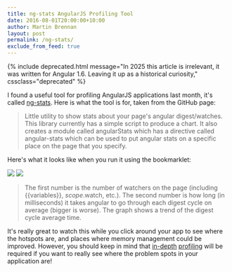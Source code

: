 ```yaml
---
title: ng-stats AngularJS Profiling Tool
date: 2016-08-01T20:00:00+10:00
author: Martin Brennan
layout: post
permalink: /ng-stats/
exclude_from_feed: true
---
```


{% include deprecated.html message="In 2025 this article is irrelevant, it was written for Angular 1.6. Leaving it up as a historical curiosity," cssclass="deprecated" %}

I found a useful tool for profiling AngularJS applications last month, it's called [ng-stats](https://github.com/kentcdodds/ng-stats). Here is what the tool is for, taken from the GitHub page:

> Little utility to show stats about your page's angular digest/watches. This library currently has a simple script to produce a chart. It also creates a module called angularStats which has a directive called angular-stats which can be used to put angular stats on a specific place on the page that you specify.

Here's what it looks like when you run it using the bookmarklet:

<div class="inline-image-wrap">
  <img src="/images/ngstats1.png" /> <img src="/images/ngstats2.png" />
</div>

> The first number is the number of watchers on the page (including {{variables}}, $scope.$watch, etc.). The second number is how long (in milliseconds) it takes angular to go through each digest cycle on average (bigger is worse). The graph shows a trend of the digest cycle average time.

It's really great to watch this while you click around your app to see where the hotspots are, and places where memory management could be improved. However, you should keep in mind that [in-depth](https://developers.google.com/web/tools/chrome-devtools/profile/memory-problems/memory-diagnosis?hl=en) [profiling](https://developers.google.com/web/tools/chrome-devtools/profile/evaluate-performance/timeline-tool?hl=en) will be required if you want to really see where the problem spots in your application are!
